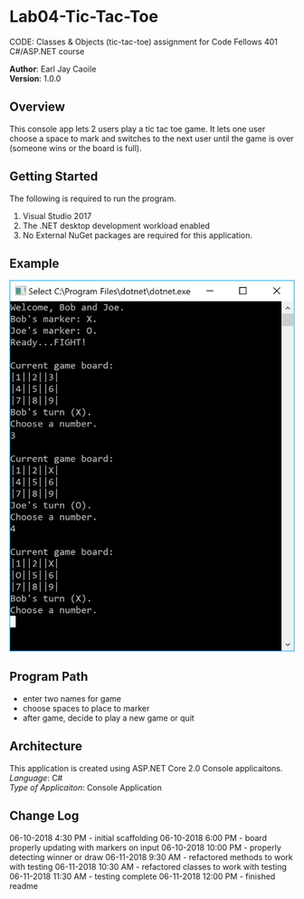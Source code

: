 # Lab04-Tic-Tac-Toe
 CODE: Classes &amp; Objects (tic-tac-toe) assignment for Code Fellows 401 C#/ASP.NET course

**Author**: Earl Jay Caoile <br />
**Version**: 1.0.0

## Overview
This console app lets 2 users play a tic tac toe game. It lets one user choose a space to mark and switches to the next user until the game is over (someone wins or the board is full).

## Getting Started
The following is required to run the program.
1. Visual Studio 2017 
2. The .NET desktop development workload enabled
3. No External NuGet packages are required for this application. 

## Example
![Lab 04 Screenshot](Lab04-SS.jpg)

## Program Path
 - enter two names for game
 - choose spaces to place to marker
 - after game, decide to play a new game or quit


## Architecture
This application is created using ASP.NET Core 2.0 Console applicaitons. <br />
*Language*: C# <br />
*Type of Applicaiton*: Console Application <br />

## Change Log
06-10-2018 4:30 PM - initial scaffolding
06-10-2018 6:00 PM - board properly updating with markers on input
06-10-2018 10:00 PM - properly detecting winner or draw
06-11-2018 9:30 AM - refactored methods to work with testing
06-11-2018 10:30 AM - refactored classes to work with testing
06-11-2018 11:30 AM - testing complete
06-11-2018 12:00 PM - finished readme







